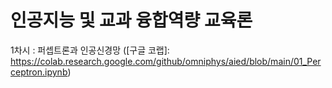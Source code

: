 # 인공지능 및 교과 융합역량 교육론

1차시 : 퍼셉트론과 인공신경망 ([구글 코랩]: https://colab.research.google.com/github/omniphys/aied/blob/main/01_Perceptron.ipynb)
